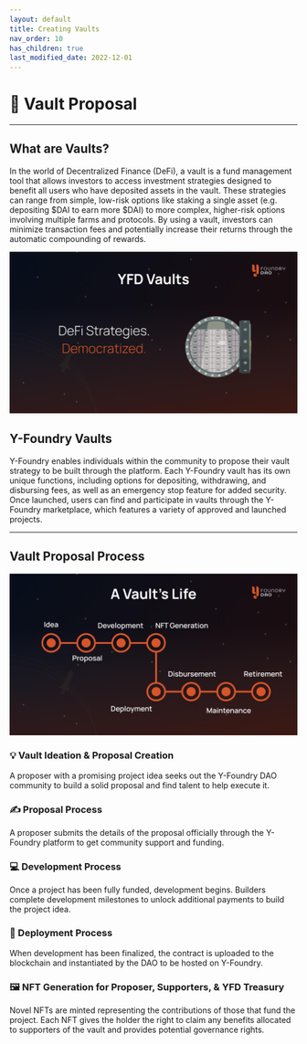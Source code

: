 ```yaml
---
layout: default
title: Creating Vaults
nav_order: 10
has_children: true
last_modified_date: 2022-12-01
---
```


# 🏦 Vault Proposal

***

## What are Vaults?

In the world of Decentralized Finance (DeFi), a vault is a fund management tool that allows investors to access investment strategies designed to benefit all users who have deposited assets in the vault. These strategies can range from simple, low-risk options like staking a single asset (e.g. depositing $DAI to earn more $DAI) to more complex, higher-risk options involving multiple farms and protocols. By using a vault, investors can minimize transaction fees and potentially increase their returns through the automatic compounding of rewards.

![YFD Vaults](/assets/images/figure/yfd-vaults.png)

## Y-Foundry Vaults

Y-Foundry enables individuals within the community to propose their vault strategy to be built through the platform. Each Y-Foundry vault has its own unique functions, including options for depositing, withdrawing, and disbursing fees, as well as an emergency stop feature for added security. Once launched, users can find and participate in vaults through the Y-Foundry marketplace, which features a variety of approved and launched projects.

***

## Vault Proposal Process

![Vault's Life Cycle](/assets/images/figure/a-vaults-life.png)

### 💡 Vault Ideation & Proposal Creation

A proposer with a promising project idea seeks out the Y-Foundry DAO community to build a solid proposal and find talent to help execute it.


### ✍️ Proposal Process

A proposer submits the details of the proposal officially through the Y-Foundry platform to get community support and funding.



### 💻 Development Process

Once a project has been fully funded, development begins. Builders complete development milestones to unlock additional payments to build the project idea.
			

### 📡 Deployment Process

When development has been finalized, the contract is uploaded to the blockchain and instantiated by the DAO to be hosted on Y-Foundry.


### 🖼️ NFT Generation for Proposer, Supporters, & YFD Treasury

Novel NFTs are minted representing the contributions of those that fund the project. Each NFT gives the holder the right to claim any benefits allocated to supporters of the vault and provides potential governance rights.

